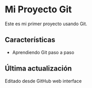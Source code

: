 ﻿# Mi Proyecto Git
Este es mi primer proyecto usando Git.

## Características
- Aprendiendo Git paso a paso

## Última actualización
Editado desde GitHub web interface
